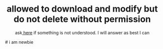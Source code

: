 <h1 align="center">allowed to download and modify but do not delete without permission</h1>
<p align="center">ask<a href="https://github.com/faizH3/newbie/discussions"> here</a> if something is not understood. I will answer as best I can</p>
# i am newbie
